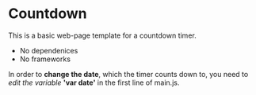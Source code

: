 # Countdown
This is a basic web-page template for a countdown timer.
* No dependenices
* No frameworks

In order to **change the date**, which the timer counts down to, you need to *edit the variable* **'var date'** in the first line of main.js.
